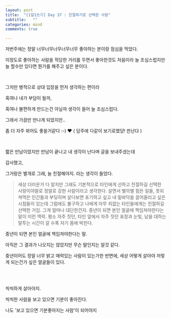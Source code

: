 ```yaml
---
layout: post
title:  "[1일1쓰기] Day 37 : 친절하기로 선택한 사람"
subtitle:   ""
categories: mind
comments: true

---
```






저번주에는 정말 너무너무너무너무너무 좋아하는 분이랑 점심을 먹었다.

이정도로 좋아하는 사람을 적당한 거리를 두면서 좋아한것도 처음이라 늘 조심스럽지만 늘 할수만 있다면 뭔가를 해주고 싶은 분이다.

<br>

그치만 병적으로 상대 입장을 먼저 생각하는 편이라 

혹여나 내가 부담이 될까,

혹여나 불편하게 만드는건 아닐까 생각이 들어 늘 조심스럽다.

그래서 가끔만 만나게 되었지만.. 

좀 더 자주 뵈어도 좋을거같다 :-) ♥ ( 담주에 다같이 보기로했댱! 씐난댜 )

<br>

짧은 만남이었지만 만남이 끝나고 내 생각이 난다며 글을 보내주셨는데

감사했고, 

그거랑은 별개로 그래, 늘 친절해야지. 라는 생각이 들었다.

> 세상 더러운거 다 알지만 그래도 기본적으로 타인에게 선하고 친절하길 선택한 사랑이야말로 정말로 강한 사람이라고 생각한다. 살면서 별의별 힘든 일들, 못되쳐먹은 인간들과 부딪히며 살다보면 포기하고 싶고 내 밑바닥을 끌어올리고 싶은 시점들이 있는데 그럼에도 불구하고 나에게 아무 죄없는 타인들에게는 친절하길 선택한 거임. 그게 얼마나 대단한건지. 중년이 되면 본인 얼굴에 책임져야한다는 말이 이런 맥락. 평소 자주 짓던, 타인 앞에서 자주 짓던 표정과 눈빛, 남을 대하는 말투는 시간이 갈 수록 자기 몸에 박힌다. 

중년이 되면 본인 얼굴에 책임져야한다는 말.

아직은 그 결과가 나오지는 않았지만 무슨 말인지는 알것 같다.

중년이어도 정말 너무 밝고 매력있는 사람이 있는가한 반면에, 세상 어떻게 살아야 저렇게 되는건가 싶은 얼굴들이 있다.

<br>

<br>

씩씩하게 살아야지.

씩씩한 사람을 보고 있으면 기분이 좋아진다. 

나도 '보고 있으면 기분좋아지는 사람'이 되어야지

<br>

<br>

<br>



